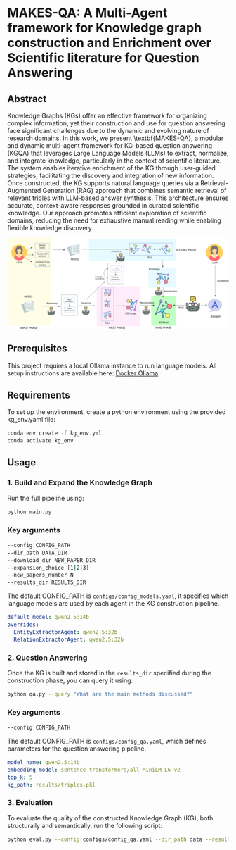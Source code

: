 # MAKES-QA: A Multi-Agent framework for Knowledge graph construction and Enrichment over Scientific literature for Question Answering

## Abstract
Knowledge Graphs (KGs) offer an effective framework for organizing complex information, yet their construction and use for question answering face significant challenges due to the dynamic and evolving nature of research domains. In this work, we present \textbf{MAKES-QA}, a modular and dynamic multi-agent framework for KG-based question answering (KGQA) that leverages Large Language Models (LLMs) to extract, normalize, and integrate knowledge, particularly in the context of scientific literature. The system enables iterative enrichment of the KG through user-guided strategies, facilitating the discovery and integration of new information. Once constructed, the KG supports natural language queries via a Retrieval-Augmented Generation (RAG) approach that combines semantic retrieval of relevant triples with LLM-based answer synthesis. This architecture ensures accurate, context-aware responses grounded in curated scientific knowledge. Our approach promotes efficient exploration of scientific domains, reducing the need for exhaustive manual reading while enabling flexible knowledge discovery.

![Framework](framework.png)

## Prerequisites
This project requires a local Ollama instance to run language models. All setup instructions are available here: [Docker Ollama](https://hub.docker.com/r/ollama/ollama).

## Requirements
To set up the environment, create a python environment using the provided kg_env.yaml file:
```bash
conda env create -f kg_env.yml
conda activate kg_env
```

## Usage
### 1. Build and Expand the Knowledge Graph
Run the full pipeline using:
```bash
python main.py
```
### Key arguments
```bash
--config CONFIG_PATH              
--dir_path DATA_DIR              
--download_dir NEW_PAPER_DIR      
--expansion_choice [1|2|3]                        
--new_papers_number N            
--results_dir RESULTS_DIR       
```

The default CONFIG_PATH is `configs/config_models.yaml`, it specifies which language models are used by each agent in the KG construction pipeline.

```yaml
default_model: qwen2.5:14b  
overrides:
  EntityExtractorAgent: qwen2.5:32b      
  RelationExtractorAgent: qwen2.5:32b      
```

### 2. Question Answering
Once the KG is built and stored in the `results_dir` specified during the construction phase, you can query it using:

```bash
python qa.py --query "What are the main methods discussed?"
```

### Key arguments
```bash
--config CONFIG_PATH 
```

The default CONFIG_PATH is `configs/config_qa.yaml`, which defines parameters for the question answering pipeline.

```yaml
model_name: qwen2.5:14b                  
embedding_model: sentence-transformers/all-MiniLM-L6-v2  
top_k: 5                              
kg_path: results/triples.pkl         
```

### 3. Evaluation
To evaluate the quality of the constructed Knowledge Graph (KG), both structurally and semantically, run the following script:

```bash
python eval.py --config configs/config_qa.yaml --dir_path data --results_dir results
```
